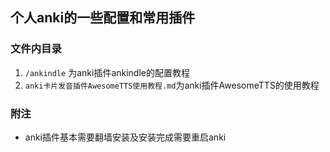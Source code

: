 ## 个人anki的一些配置和常用插件

### 文件内目录

1. `/ankindle` 为anki插件ankindle的配置教程
2. `anki卡片发音插件AwesomeTTS使用教程.md`为anki插件AwesomeTTS的使用教程


### 附注

- anki插件基本需要翻墙安装及安装完成需要重启anki